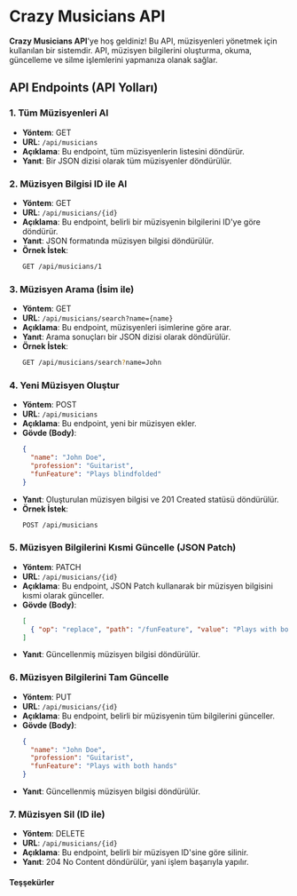 # Crazy Musicians API

**Crazy Musicians API**'ye hoş geldiniz! Bu API, müzisyenleri yönetmek için kullanılan bir sistemdir. API, müzisyen bilgilerini oluşturma, okuma, güncelleme ve silme işlemlerini yapmanıza olanak sağlar.

## API Endpoints (API Yolları)

### 1. Tüm Müzisyenleri Al
- **Yöntem**: GET
- **URL**: `/api/musicians`
- **Açıklama**: Bu endpoint, tüm müzisyenlerin listesini döndürür.
- **Yanıt**: Bir JSON dizisi olarak tüm müzisyenler döndürülür.

### 2. Müzisyen Bilgisi ID ile Al
- **Yöntem**: GET
- **URL**: `/api/musicians/{id}`
- **Açıklama**: Bu endpoint, belirli bir müzisyenin bilgilerini ID'ye göre döndürür.
- **Yanıt**: JSON formatında müzisyen bilgisi döndürülür.
- **Örnek İstek**:
    ```bash
    GET /api/musicians/1
    ```

### 3. Müzisyen Arama (İsim ile)
- **Yöntem**: GET
- **URL**: `/api/musicians/search?name={name}`
- **Açıklama**: Bu endpoint, müzisyenleri isimlerine göre arar.
- **Yanıt**: Arama sonuçları bir JSON dizisi olarak döndürülür.
- **Örnek İstek**:
    ```bash
    GET /api/musicians/search?name=John
    ```

### 4. Yeni Müzisyen Oluştur
- **Yöntem**: POST
- **URL**: `/api/musicians`
- **Açıklama**: Bu endpoint, yeni bir müzisyen ekler.
- **Gövde (Body)**: 
    ```json
    {
      "name": "John Doe",
      "profession": "Guitarist",
      "funFeature": "Plays blindfolded"
    }
    ```
- **Yanıt**: Oluşturulan müzisyen bilgisi ve 201 Created statüsü döndürülür.
- **Örnek İstek**:
    ```bash
    POST /api/musicians
    ```

### 5. Müzisyen Bilgilerini Kısmi Güncelle (JSON Patch)
- **Yöntem**: PATCH
- **URL**: `/api/musicians/{id}`
- **Açıklama**: Bu endpoint, JSON Patch kullanarak bir müzisyen bilgisini kısmi olarak günceller.
- **Gövde (Body)**: 
    ```json
    [
      { "op": "replace", "path": "/funFeature", "value": "Plays with both hands" }
    ]
    ```
- **Yanıt**: Güncellenmiş müzisyen bilgisi döndürülür.

### 6. Müzisyen Bilgilerini Tam Güncelle
- **Yöntem**: PUT
- **URL**: `/api/musicians/{id}`
- **Açıklama**: Bu endpoint, belirli bir müzisyenin tüm bilgilerini günceller.
- **Gövde (Body)**: 
    ```json
    {
      "name": "John Doe",
      "profession": "Guitarist",
      "funFeature": "Plays with both hands"
    }
    ```
- **Yanıt**: Güncellenmiş müzisyen bilgisi döndürülür.

### 7. Müzisyen Sil (ID ile)
- **Yöntem**: DELETE
- **URL**: `/api/musicians/{id}`
- **Açıklama**: Bu endpoint, belirli bir müzisyen ID'sine göre silinir.
- **Yanıt**: 204 No Content döndürülür, yani işlem başarıyla yapılır.

#### Teşşekürler
